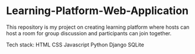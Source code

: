 # Learning-Platform-Web-Application
This repository is my project on creating learning platform where hosts can host a room for group discussion and participants can join together.

Tech stack:
HTML
CSS
Javascript
Python
Django
SQLite

